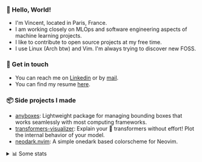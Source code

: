 ### 👋 Hello, World!

- I'm Vincent, located in Paris, France.
- I am working closely on MLOps and software engineering aspects of machine learning projects.
- I like to contribute to open source projects at my free time.
- I use Linux (Arch btw) and Vim. I'm always trying to discover new FOSS.

### 🔗 Get in touch

- You can reach me on [Linkedin](https://www.linkedin.com/in/vincent-duchauffour-3a9641155/) or by [mail](mailto:vincent.duchauffour@proton.me).
- You can find my resume [here](https://raw.githubusercontent.com/VDuchauffour/resume/main/resume.pdf).

### 📦 Side projects I made

- [anyboxes](https://github.com/VDuchauffour/anyboxes): Lightweight package for managing bounding boxes that works seamlessly with most computing frameworks.
- [transformers-visualizer](https://github.com/VDuchauffour/transformers-visualizer): Explain your 🤗 transformers without effort! Plot the internal behavior of your model. 
- [neodark.nvim](https://github.com/VDuchauffour/neodark.nvim): A simple onedark based colorscheme for Neovim.

<details><summary>📊 Some stats</summary>  
  
<p align="center">
  <img alt="VDuchauffour's github stats" src="https://github-readme-stats.vercel.app/api?username=VDuchauffour&include_all_commits=true&show_icons=true&theme=react"/>
  <br />
  <img alt="VDuchauffour's streak stats" src="https://streak-stats.demolab.com?user=VDuchauffour&theme=react"/>
  <br />
  <img alt="VDuchauffour's language stats" src="https://github-readme-stats.vercel.app/api/top-langs/?username=VDuchauffour&count_private=true&include_all_commits=true&show_icons=true&layout=compact&theme=react"/>
  <!--   <br />
  <img alt="VDuchauffour's Wakatime stats" src="https://github-readme-stats.vercel.app/api/wakatime?username=VDuchauffour&theme=react"/> -->
</p>

#### 🧭 Wakatime stats
<!--START_SECTION:waka-->
![Code Time](http://img.shields.io/badge/Code%20Time-1%2C247%20hrs%2051%20mins-blue)

![Lines of code](https://img.shields.io/badge/From%20Hello%20World%20I%27ve%20Written-2.0%20million%20lines%20of%20code-blue)

**🐱 My GitHub Data** 

> 📦 980.5 kB Used in GitHub's Storage 
 > 
> 🏆 1,737 Contributions in the Year 2023
 > 
> 🚫 Not Opted to Hire
 > 
> 📜 9 Public Repositories 
 > 
> 🔑 2 Private Repositories 
 > 
**I'm a Night 🦉** 

```text
🌞 Morning                54 commits          █░░░░░░░░░░░░░░░░░░░░░░░░   04.44 % 
🌆 Daytime                371 commits         ████████░░░░░░░░░░░░░░░░░   30.48 % 
🌃 Evening                421 commits         █████████░░░░░░░░░░░░░░░░   34.59 % 
🌙 Night                  371 commits         ████████░░░░░░░░░░░░░░░░░   30.48 % 
```
📅 **I'm Most Productive on Sunday** 

```text
Monday                   198 commits         ████░░░░░░░░░░░░░░░░░░░░░   16.27 % 
Tuesday                  78 commits          ██░░░░░░░░░░░░░░░░░░░░░░░   06.41 % 
Wednesday                228 commits         █████░░░░░░░░░░░░░░░░░░░░   18.73 % 
Thursday                 178 commits         ████░░░░░░░░░░░░░░░░░░░░░   14.63 % 
Friday                   146 commits         ███░░░░░░░░░░░░░░░░░░░░░░   12.00 % 
Saturday                 57 commits          █░░░░░░░░░░░░░░░░░░░░░░░░   04.68 % 
Sunday                   332 commits         ███████░░░░░░░░░░░░░░░░░░   27.28 % 
```


📊 **This Week I Spent My Time On** 

```text
💬 Programming Languages: 
Python                   35 hrs 3 mins       ██████████████████████░░░   89.53 % 
Other                    1 hr 6 mins         █░░░░░░░░░░░░░░░░░░░░░░░░   02.82 % 
YAML                     48 mins             █░░░░░░░░░░░░░░░░░░░░░░░░   02.08 % 
C++                      34 mins             ░░░░░░░░░░░░░░░░░░░░░░░░░   01.47 % 
sshconfig                31 mins             ░░░░░░░░░░░░░░░░░░░░░░░░░   01.33 % 
```


 Last Updated on 15/11/2023 00:36:25 UTC
<!--END_SECTION:waka-->
</details>
